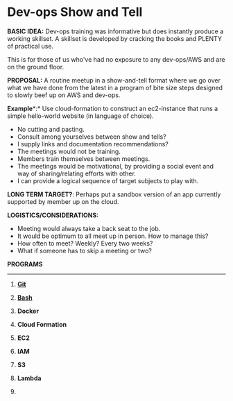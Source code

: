 # **Dev-ops Show and Tell**

 

**BASIC  IDEA:** Dev-ops training was informative but does instantly produce a working skillset.
A skillset is developed by cracking the books and PLENTY of practical use. 

This is for those of us who've had no exposure to any dev-ops/AWS and are on the ground floor.

**PROPOSAL:**  A routine meetup in a show-and-tell format where we go over what we have done from the latest in a program of bite size steps designed to slowly beef up on AWS and dev-ops.

**Example***:*  Use cloud-formation to construct an ec2-instance that runs a simple hello-world website  (in language of choice).

-  No cutting and pasting.
- Consult among yourselves between show and tells?
- I supply links and documentation recommendations?
- The meetings would not be training.
- Members train themselves between meetings.
- The meetings would be motivational, by providing a social event and way of sharing/relating efforts with other.
- I can provide a logical sequence of target subjects to play with.



**LONG TERM TARGET?**: Perhaps put a sandbox version of an app currently supported by member up on the cloud.

 

**LOGISTICS/CONSIDERATIONS:**

-  Meeting would always take a back seat to the job.
- It would be optimum to all meet up in person. How to manage this?
- How often to meet? Weekly? Every two weeks?
-  What if someone has to skip a meeting or two?

 

**PROGRAMS**

------

1. [**Git**](exercises/git/README.md)

2. [**Bash**](exercises/linux-and-bash/README.md)

3. **Docker**

4. **Cloud Formation**

5. **EC2**

6. **IAM**

7. **S3**

8. **Lambda**

9. 

